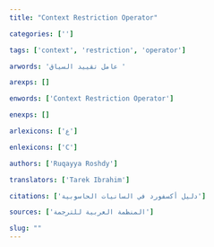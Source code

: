 ```yaml
---
title: "Context Restriction Operator"

categories: ['']

tags: ['context', 'restriction', 'operator']

arwords: 'عامل تقييد السياق '

arexps: []

enwords: ['Context Restriction Operator']

enexps: []

arlexicons: ['ع']

enlexicons: ['C']

authors: ['Ruqayya Roshdy']

translators: ['Tarek Ibrahim']

citations: ['دليل أكسفورد في السانيات الحاسوبية']

sources: ['المنظمة العربية للترجمة']

slug: ""
---
```

